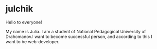 # julchik

Hello to everyone!

My name is Julia. I am a student of National Pedagogical University of Drahomanov.I want to become successful person, and according to this I want to be web-developer.

